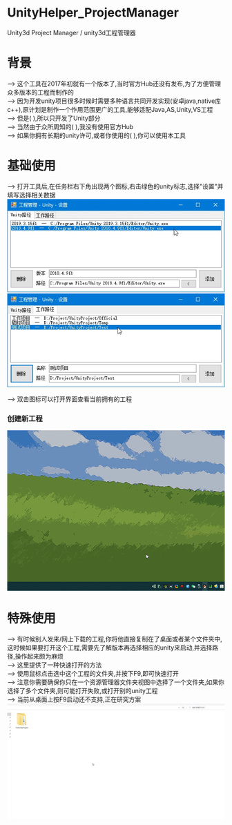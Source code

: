 # UnityHelper_ProjectManager
Unity3d Project Manager / unity3d工程管理器

# 背景
--> 这个工具在2017年初就有一个版本了,当时官方Hub还没有发布,为了方便管理众多版本的工程而制作的  
--> 因为开发unity项目很多时候时需要多种语言共同开发实现(安卓java,native库c++),原计划是制作一个作用范围更广的工具,能够适配Java,AS,Unity,VS工程  
--> 但是( ),所以只开发了Unity部分  
--> 当然由于众所周知的( ),我没有使用官方Hub  
--> 如果你拥有长期的unity许可,或者你使用的( ),你可以使用本工具  

# 基础使用
--> 打开工具后,在任务栏右下角出现两个图标,右击绿色的unity标志,选择"设置"并填写选择相关数据  
![image](https://github.com/sharpoverflow/UnityHelper_ProjectManager/blob/main/GitImage/%E8%AE%BE%E7%BD%AE1.jpg)
![image](https://github.com/sharpoverflow/UnityHelper_ProjectManager/blob/main/GitImage/%E8%AE%BE%E7%BD%AE2.jpg)

--> 双击图标可以打开界面查看当前拥有的工程  

### 创建新工程  
![image](https://github.com/sharpoverflow/UnityHelper_ProjectManager/blob/main/GitImage/%E5%88%9B%E5%BB%BA%E6%96%B0%E5%B7%A5%E7%A8%8B.gif)

# 特殊使用
--> 有时候别人发来/网上下载的工程,你将他直接复制在了桌面或者某个文件夹中,这时候如果要打开这个工程,需要先了解版本再选择相应的unity来启动,并选择路径,操作起来颇为麻烦  
--> 这里提供了一种快速打开的方法  
--> 使用鼠标点击选中这个工程的文件夹,并按下F9,即可快速打开  
--> 注意你需要确保你只在一个资源管理器文件夹视图中选择了一个文件夹,如果你选择了多个文件夹,则可能打开失败,或打开别的unity工程  
--> 当前从桌面上按F9启动还不支持,正在研究方案  
![image](https://github.com/sharpoverflow/UnityHelper_ProjectManager/blob/main/GitImage/F9%E6%89%93%E5%BC%80%E5%B7%A5%E7%A8%8B.gif)

